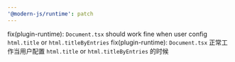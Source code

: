 ```yaml
---
'@modern-js/runtime': patch
---
```


fix(plugin-runtime): `Document.tsx` should work fine when user config `html.title` or `html.titleByEntries`
fix(plugin-runtime): `Document.tsx` 正常工作当用户配置 `html.title` or `html.titleByEntries` 的时候
